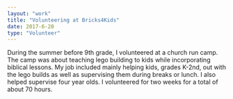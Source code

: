 ```yaml
---
layout: "work"
title: "Volunteering at Bricks4Kids"
date: 2017-6-20
type: "Volunteer"
---
```

During the summer before 9th grade, I volunteered at a church run camp. The camp was about teaching lego building to kids while incorporating biblical lessons. My job included mainly helping kids, grades K-2nd, out with the lego builds as well as supervising them during breaks or lunch. I also helped supervise four year olds. I volunteered for two weeks for a total of about 70 hours.

